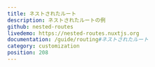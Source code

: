```yaml
---
title: ネストされたルート
description: ネストされたルートの例
github: nested-routes
livedemo: https://nested-routes.nuxtjs.org
documentation: /guide/routing#ネストされたルート
category: customization
position: 208
---
```

